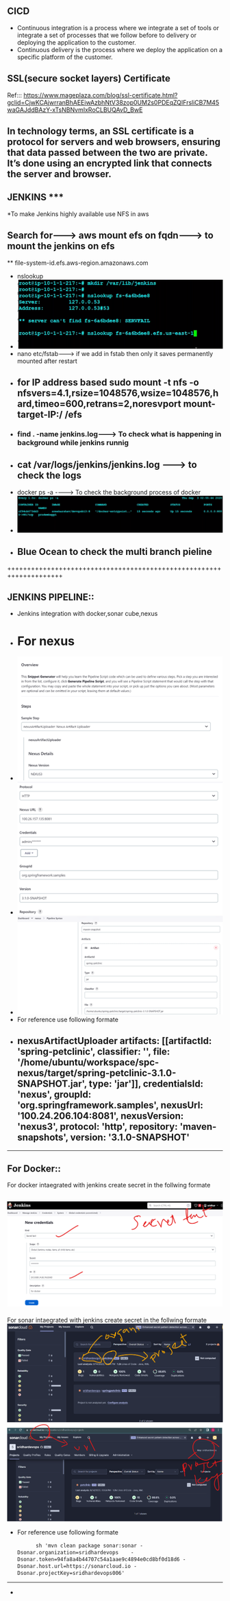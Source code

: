 ## CICD
* Continuous integration is a process where we integrate a set of tools or integrate a set of processes that we follow before to delivery or deploying the application to the customer.
* Continuous delivery is the process where we deploy the application on a specific platform of the customer.

## SSL(secure socket layers) Certificate
Ref::: https://www.mageplaza.com/blog/ssl-certificate.html?gclid=CjwKCAjwrranBhAEEiwAzbhNtV38zop0UM2s0PDEqZQIFrsliCB7M45waGAJddBAzY-xTsNBNvmIxRoCLBUQAvD_BwE
## In technology terms, an SSL certificate is a protocol for servers and web browsers, ensuring that data passed between the two are private. It’s done using an encrypted link that connects the server and browser.






## JENKINS ***
*To make Jenkins highly available use NFS in aws 

## Search for---> aws mount efs on fqdn---> to mount the jenkins on efs
** file-system-id.efs.aws-region.amazonaws.com
* nslookup
* ![pre](Jenkins-images/3-nslookup.png)
* nano etc/fstab---> if we add in fstab then only it saves permanently mounted after restart
* ## for IP address based sudo mount -t nfs -o nfsvers=4.1,rsize=1048576,wsize=1048576,hard,timeo=600,retrans=2,noresvport mount-target-IP:/   /efs 
* ### find . -name jenkins.log---> To check what is happening in background while jenkins runnig
* ## cat /var/logs/jenkins/jenkins.log  ---> to check the logs
* docker ps -a ----> To check the background process of docker
* ![pre](Jenkins-images/5-Background%20process.png)
* ## Blue Ocean to check the multi branch pieline
++++++++++++++++++++++++++++++++++++++++++++++++++++++++++++++++++++
## JENKINS PIPELINE::
* Jenkins integration with docker,sonar cube,nexus
*  # For nexus
*  ![pre](Jenkins-images/10-nexus-1.png)
*  ![pre](Jenkins-images/11-nexus-2.png)
*  ![pre](Jenkins-images/12-nexus.png)
*  For reference use following formate
*  ##                nexusArtifactUploader artifacts: [[artifactId: 'spring-petclinic', classifier: '', file: '/home/ubuntu/workspace/spc-nexus/target/spring-petclinic-3.1.0-SNAPSHOT.jar', type: 'jar']], credentialsId: 'nexus', groupId: 'org.springframework.samples', nexusUrl: '100.24.206.104:8081', nexusVersion: 'nexus3', protocol: 'http', repository: 'maven-snapshots', version: '3.1.0-SNAPSHOT'
----------------------------------------
## For Docker::
For docker intaegrated with jenkins create secret in the follwing formate

![pre](Jenkins-images/15-docker%20hub%20credentials%20in%20jenkins.png)
--------------------------------------

For sonar intaegrated with jenkins create secret in the follwing formate
![pre](Jenkins-images/13-sonar%20cube%20installation-1.png)
![pre](Jenkins-images/14-sonar-2.png)
* For reference use following formate

            sh 'mvn clean package sonar:sonar -Dsonar.organization=sridhardevops    -Dsonar.token=94fa8a4b44707c54a1aae9c4894e0cd8bf0d18d6 -Dsonar.host.url=https://sonarcloud.io -Dsonar.projectKey=sridhardevops006'

------------------------------------------------------------
* 